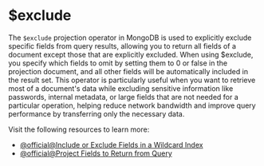 # $exclude

The `$exclude` projection operator in MongoDB is used to explicitly exclude specific fields from query results, allowing you to return all fields of a document except those that are explicitly excluded. When using $exclude, you specify which fields to omit by setting them to 0 or false in the projection document, and all other fields will be automatically included in the result set. This operator is particularly useful when you want to retrieve most of a document's data while excluding sensitive information like passwords, internal metadata, or large fields that are not needed for a particular operation, helping reduce network bandwidth and improve query performance by transferring only the necessary data.

Visit the following resources to learn more:

- [@official@Include or Exclude Fields in a Wildcard Index](https://www.mongodb.com/docs/manual/core/indexes/index-types/index-wildcard/create-wildcard-index-multiple-fields/)
- [@official@Project Fields to Return from Query](https://www.mongodb.com/docs/manual/tutorial/project-fields-from-query-results/)
